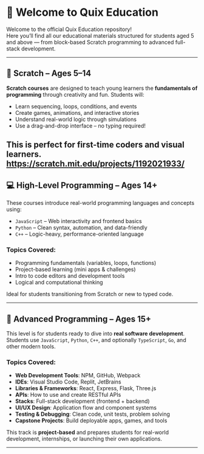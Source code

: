 # 🌟 Welcome to Quix Education

Welcome to the official Quix Education repository!  
Here you’ll find all our educational materials structured for students aged 5 and above — from block-based Scratch programming to advanced full-stack development.

---

## 🧩 Scratch – Ages 5–14

**Scratch courses** are designed to teach young learners the **fundamentals of programming** through creativity and fun. Students will:

- Learn sequencing, loops, conditions, and events
- Create games, animations, and interactive stories
- Understand real-world logic through simulations
- Use a drag-and-drop interface – no typing required!

This is perfect for first-time coders and visual learners.
https://scratch.mit.edu/projects/1192021933/
---

## 💻 High-Level Programming – Ages 14+

These courses introduce real-world programming languages and concepts using:

- `JavaScript` – Web interactivity and frontend basics  
- `Python` – Clean syntax, automation, and data-friendly  
- `C++` – Logic-heavy, performance-oriented language

### Topics Covered:

- Programming fundamentals (variables, loops, functions)
- Project-based learning (mini apps & challenges)
- Intro to code editors and development tools
- Logical and computational thinking

Ideal for students transitioning from Scratch or new to typed code.

---

## 🧠 Advanced Programming – Ages 15+

This level is for students ready to dive into **real software development**. Students use `JavaScript`, `Python`, `C++`, and optionally `TypeScript`, `Go`, and other modern tools.

### Topics Covered:

- **Web Development Tools**: NPM, GitHub, Webpack
- **IDEs**: Visual Studio Code, Replit, JetBrains
- **Libraries & Frameworks**: React, Express, Flask, Three.js
- **APIs**: How to use and create RESTful APIs
- **Stacks**: Full-stack development (frontend + backend)
- **UI/UX Design**: Application flow and component systems
- **Testing & Debugging**: Clean code, unit tests, problem solving
- **Capstone Projects**: Build deployable apps, games, and tools

This track is **project-based** and prepares students for real-world development, internships, or launching their own applications.

---


